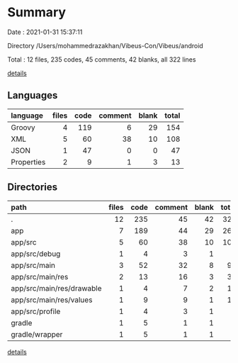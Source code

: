 # Summary

Date : 2021-01-31 15:37:11

Directory /Users/mohammedrazakhan/Vibeus-Con/Vibeus/android

Total : 12 files,  235 codes, 45 comments, 42 blanks, all 322 lines

[details](details.md)

## Languages
| language | files | code | comment | blank | total |
| :--- | ---: | ---: | ---: | ---: | ---: |
| Groovy | 4 | 119 | 6 | 29 | 154 |
| XML | 5 | 60 | 38 | 10 | 108 |
| JSON | 1 | 47 | 0 | 0 | 47 |
| Properties | 2 | 9 | 1 | 3 | 13 |

## Directories
| path | files | code | comment | blank | total |
| :--- | ---: | ---: | ---: | ---: | ---: |
| . | 12 | 235 | 45 | 42 | 322 |
| app | 7 | 189 | 44 | 29 | 262 |
| app/src | 5 | 60 | 38 | 10 | 108 |
| app/src/debug | 1 | 4 | 3 | 1 | 8 |
| app/src/main | 3 | 52 | 32 | 8 | 92 |
| app/src/main/res | 2 | 13 | 16 | 3 | 32 |
| app/src/main/res/drawable | 1 | 4 | 7 | 2 | 13 |
| app/src/main/res/values | 1 | 9 | 9 | 1 | 19 |
| app/src/profile | 1 | 4 | 3 | 1 | 8 |
| gradle | 1 | 5 | 1 | 1 | 7 |
| gradle/wrapper | 1 | 5 | 1 | 1 | 7 |

[details](details.md)